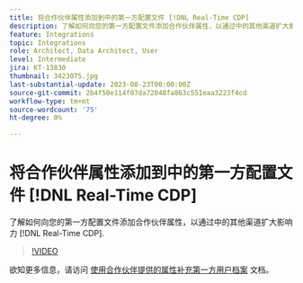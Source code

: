 ```yaml
---
title: 将合作伙伴属性添加到中的第一方配置文件 [!DNL Real-Time CDP]
description: 了解如何向您的第一方配置文件添加合作伙伴属性，以通过中的其他渠道扩大影响力 [!DNL Real-Time CDP].
feature: Integrations
topic: Integrations
role: Architect, Data Architect, User
level: Intermediate
jira: KT-13830
thumbnail: 3423075.jpg
last-substantial-update: 2023-08-23T00:00:00Z
source-git-commit: 2b4f50e114f07da72048fa863c551eaa3223f4cd
workflow-type: tm+mt
source-wordcount: '75'
ht-degree: 0%

---
```


# 将合作伙伴属性添加到中的第一方配置文件 [!DNL Real-Time CDP]

了解如何向您的第一方配置文件添加合作伙伴属性，以通过中的其他渠道扩大影响力 [!DNL Real-Time CDP].

>[!VIDEO](https://video.tv.adobe.com/v/3423075/?quality=12&learn=on)

欲知更多信息，请访问 [使用合作伙伴提供的属性补充第一方用户档案](https://experienceleague.adobe.com/docs/experience-platform/rtcdp/use-cases/partner-data/supplement-first-party-profiles.html) 文档。
